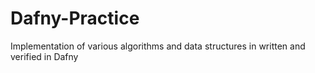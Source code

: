 # Dafny-Practice
Implementation of various algorithms and data structures in written and verified in Dafny
